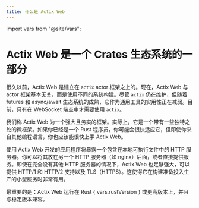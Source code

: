 ```yaml
---
title: 什么是 Actix Web
---
```


import vars from "@site/vars";

# Actix Web 是一个 Crates 生态系统的一部分

很久以前，Actix Web 是建立在 `actix` actor 框架之上的。现在，Actix Web 与 actor 框架基本无关，而是使用不同的系统构建。尽管 `actix` 仍在维护，但随着 futures 和 async/await 生态系统的成熟，它作为通用工具的实用性正在减弱。目前，只有在 WebSocket 端点中才需要使用 `actix`。

我们称 Actix Web 为一个强大且务实的框架。实际上，它是一个带有一些独特之处的微框架。如果你已经是一个 Rust 程序员，你可能会很快适应它，但即使你来自其他编程语言，你也应该能很快上手 Actix Web。

<!-- TODO -->
<!-- actix-extras -->

使用 Actix Web 开发的应用程序将暴露一个包含在本地可执行文件中的 HTTP 服务器。你可以将其放在另一个 HTTP 服务器（如 nginx）后面，或者直接提供服务。即使在完全没有其他 HTTP 服务器的情况下，Actix Web 也足够强大，可以提供 HTTP/1 和 HTTP/2 支持以及 TLS（HTTPS）。这使得它在构建准备投入生产的小型服务时非常有用。

<p>
最重要的是：Actix Web 运行在 Rust { vars.rustVersion } 或更高版本上，并且与稳定版本兼容。
</p>

<!-- TODO -->
<!-- 它是建立在出色的 [Tokio][tokio] 异步 I/O 系统之上的 -->

<!-- 链接 -->

[tokio]: https://tokio.rs
